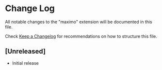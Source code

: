 # Change Log

All notable changes to the "maximo" extension will be documented in this file.

Check [Keep a Changelog](http://keepachangelog.com/) for recommendations on how to structure this file.

## [Unreleased]

- Initial release